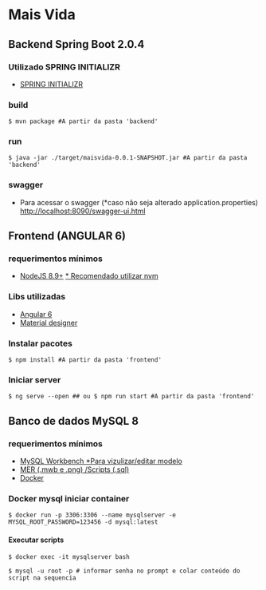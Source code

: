 # Mais Vida

## Backend Spring Boot 2.0.4

### Utilizado SPRING INITIALIZR
- [SPRING INITIALIZR](https://start.spring.io/)

### build
```$ mvn package #A partir da pasta 'backend'```

### run
```$ java -jar ./target/maisvida-0.0.1-SNAPSHOT.jar #A partir da pasta 'backend'```

### swagger
 - Para acessar o swagger (*caso não seja alterado application.properties) [http://localhost:8090/swagger-ui.html](http://localhost:8090/swagger-ui.html)

## Frontend (ANGULAR 6)
### requerimentos mínimos
 - [NodeJS 8.9+](https://nodejs.org/en/) [* Recomendado utilizar nvm](https://github.com/creationix/nvm)

### Libs utilizadas
 - [Angular 6](https://angular.io/)
 - [Material designer](https://getmdl.io/)
  
### Instalar pacotes
 
```$ npm install #A partir da pasta 'frontend'```

### Iniciar server

```$ ng serve --open ## ou $ npm run start #A partir da pasta 'frontend'```


## Banco de dados MySQL 8
### requerimentos mínimos
 - [MySQL Workbench *Para vizulizar/editar modelo](https://dev.mysql.com/downloads/workbench/)
 - [MER (.mwb e .png) /Scripts (.sql)](/mer)
 - [Docker](https://docs.docker.com/docker-for-windows/install/)

### Docker mysql iniciar container

```$ docker run -p 3306:3306 --name mysqlserver -e MYSQL_ROOT_PASSWORD=123456 -d mysql:latest```


#### Executar scripts
```$ docker exec -it mysqlserver bash```

```$ mysql -u root -p # informar senha no prompt e colar conteúdo do script na sequencia```